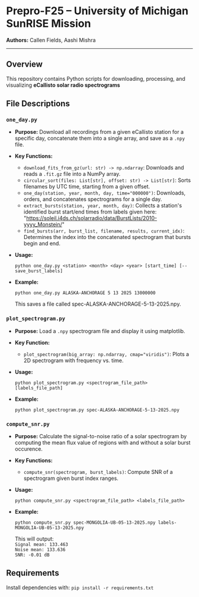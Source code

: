 # Prepro-F25 – University of Michigan SunRISE Mission

**Authors:** Callen Fields, Aashi Mishra  

---

## Overview

This repository contains Python scripts for downloading, processing, and visualizing **eCallisto solar radio spectrograms**

## File Descriptions

### `one_day.py`

- **Purpose:** Download all recordings from a given eCallisto station for a specific day, concatenate them into a single array, and save as a `.npy` file.
- **Key Functions:**
  - `download_fits_from_gz(url: str) -> np.ndarray`: Downloads and reads a `.fit.gz` file into a NumPy array.
  - `circular_sort(files: List[str], offset: str) -> List[str]`: Sorts filenames by UTC time, starting from a given offset.
  - `one_day(station, year, month, day, time="000000")`: Downloads, orders, and concatenates spectrograms for a single day.
  - `extract_bursts(station, year, month, day)`: Collects a station's identified burst start/end times from labels given here: "https://soleil.i4ds.ch/solarradio/data/BurstLists/2010-yyyy_Monstein/"
  - `find_bursts(arr, burst_list, filename, results, current_idx)`: Determines the index into the concatenated spectrogram that bursts begin and end.
- **Usage:**

    `python one_day.py <station> <month> <day> <year> [start_time] [--save_burst_labels]`

- **Example:**

    `python one_day.py ALASKA-ANCHORAGE 5 13 2025 13000000`

    This saves a file called spec-ALASKA-ANCHORAGE-5-13-2025.npy.

### `plot_spectrogram.py`

- **Purpose:** Load a `.npy` spectrogram file and display it using matplotlib.
- **Key Function:**
    - `plot_spectrogram(big_array: np.ndarray, cmap="viridis")`: Plots a 2D spectrogram with frequency vs. time.

- **Usage:**

    `python plot_spectrogram.py <spectrogram_file_path> [labels_file_path]`

- **Example:**

    `python plot_spectrogram.py spec-ALASKA-ANCHORAGE-5-13-2025.npy`

### `compute_snr.py`

- **Purpose:** Calculate the signal-to-noise ratio of a solar spectrogram by computing the mean flux value of regions with and without a solar burst occurence.
- **Key Functions:**
  - `compute_snr(spectrogram, burst_labels)`: Compute SNR of a spectrogram given burst index ranges.
- **Usage:**

    `python compute_snr.py <spectrogram_file_path> <labels_file_path>`

- **Example:**

    `python compute_snr.py spec-MONGOLIA-UB-05-13-2025.npy labels-MONGOLIA-UB-05-13-2025.npy`

    This will output:  
    `Signal mean: 133.463`  
    `Noise mean: 133.636`   
    `SNR: -0.01 dB` 

## Requirements

Install dependencies with:
`pip install -r requirements.txt`

